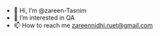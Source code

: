 - 👋 Hi, I’m @zareen-Tasnim
- 👀 I’m interested in QA
- 📫 How to reach me zareennidhi.ruet@gmail.com

<!---
zareen-Tasnim/zareen-Tasnim is a ✨ special ✨ repository because its `README.md` (this file) appears on your GitHub profile.
You can click the Preview link to take a look at your changes.
--->
